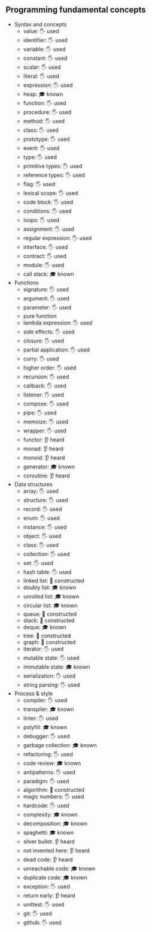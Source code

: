 ## Programming fundamental concepts

- Syntax and concepts
  - value: 🖐️ used
  - identifier: 🖐️ used
  - variable: 🖐️ used
  - constant: 🖐️ used
  - scalar: 🖐️ used
  - literal: 🖐️ used
  - expression: 🖐️ used
  - heap: 🎓 known
  - function: 🖐️ used
  - procedure: 🖐️ used
  - method: 🖐️ used
  - class: 🖐️ used
  - prototype: 🖐️ used
  - event: 🖐️ used
  - type: 🖐️ used
  - primitive types: 🖐️ used
  - reference types: 🖐️ used
  - flag: 🖐️ used
  - lexical scope: 🖐️ used
  - code block: 🖐️ used
  - conditions: 🖐️ used
  - loops: 🖐️ used
  - assignment: 🖐️ used
  - regular expression: 🖐️ used
  - interface: 🖐️ used
  - contract: 🖐️ used
  - module: 🖐️ used
  - call stack: 🎓 known
- Functions
  - signature: 🖐️ used
  - argument: 🖐️ used
  - parameter: 🖐️ used
  - pure function
  - lambda expression: 🖐️ used
  - side effects: 🖐️ used
  - closure: 🖐️ used
  - partial application: 🖐️ used
  - curry: 🖐️ used
  - higher order: 🖐️ used
  - recursion: 🖐️ used
  - callback: 🖐️ used
  - listener: 🖐️ used
  - compose: 🖐️ used
  - pipe: 🖐️ used
  - memoize: 🖐️ used
  - wrapper: 🖐️ used
  - functor: 👂 heard
  - monad: 👂 heard
  - monoid: 👂 heard
  - generator: 🎓 known
  - coroutine: 👂 heard
- Data structures
  - array: 🖐️ used
  - structure: 🖐️ used
  - record: 🖐️ used
  - enum: 🖐️ used
  - instance: 🖐️ used
  - object: 🖐️ used
  - class: 🖐️ used
  - collection: 🖐️ used
  - set: 🖐️ used
  - hash table: 🖐️ used
  - linked list: 🚀 constructed
  - doubly list: 🎓 known
  - unrolled list: 🎓 known
  - circular list: 🎓 known
  - queue: 🚀 constructed
  - stack: 🚀 constructed
  - deque: 🎓 known
  - tree: 🚀 constructed
  - graph: 🚀 constructed
  - iterator: 🖐️ used
  - mutable state: 🖐️ used
  - immutable state: 🎓 known
  - serialization: 🖐️ used
  - string parsing: 🖐️ used
- Process & style
  - compiler: 🖐️ used
  - transpiler: 🎓 known
  - linter: 🖐️ used
  - polyfill: 🎓 known
  - debugger: 🖐️ used
  - garbage collection: 🎓 known
  - refactoring: 🖐️ used
  - code review: 🎓 known
  - antipatterns: 🖐️ used
  - paradigm: 🖐️ used
  - algorithm: 🚀 constructed
  - magic numbers: 🖐️ used
  - hardcode: 🖐️ used
  - complexity: 🎓 known
  - decomposition: 🎓 known
  - spaghetti: 🎓 known
  - silver bullet: 👂 heard
  - not invented here: 👂 heard
  - dead code: 👂 heard
  - unreachable code: 🎓 known
  - duplicate code: 🎓 known
  - exception: 🖐️ used
  - return early: 👂 heard
  - unittest: 🖐️ used
  - git: 🖐️ used
  - github: 🖐️ used
